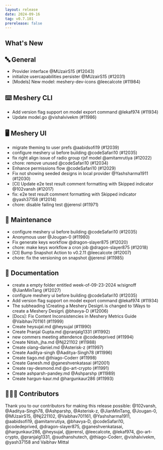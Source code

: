 ```yaml
---
layout: release
date: 2024-09-16
tag: v0.7.101
prerelease: false
---
```


## What's New

## 🔤 General

- Provider interface @MUzairS15 (#12043)
- initialize usercapabilities persister @MUzairS15 (#12031)
- [Models] New model: meshery-dev-icons @leecalcote (#11984)

## ⌨️ Meshery CLI

- Add version flag support on model export command @lekaf974 (#11934)
- Update model.go @vishalvivekm (#11986)

## 🖥 Meshery UI

- migrate theming to user prefs @aabidsofi19 (#12039)
- configure meshery ui before building @codeSafari10 (#12035)
- fix right align issue of radio group rjsf model @amitamrutiya (#12022)
- chore: remove unused @codeSafari10 (#12034)
- Enhance permissions flow @codeSafari10 (#12029)
- Fix not showing seeded designs in local provider @Yashsharma1911 (#12030)
- [CI] Update e2e test result comment formatting with Skipped indicator @102vansh (#12017)
- fix: e2e test result comment formatting with Skipped indicator @yash37158 (#12014)
- chore: disable failing test @jerensl (#11971)

## 🧰 Maintenance

- configure meshery ui before building @codeSafari10 (#12035)
- Anonymous user @Jougan-0 (#11980)
- Fix generate keys workflow @dragon-slayer875 (#12020)
- chore: make keys workflow a cron job @dragon-slayer875 (#12018)
- [CI] Bump Snapshot Action to v0.2.11 @leecalcote (#12007)
- chore: fix the versioning on snapshot @jerensl (#11985)

## 📖 Documentation

- create a empty folder entitled week-of-09-23-2024 w/signoff @JianMinTang (#12027)
- configure meshery ui before building @codeSafari10 (#12035)
- Add version flag support on model export command @lekaf974 (#11934)
- The subheading \Creating a Meshery Design\ is changed to \Ways to create a Meshery Design\ @bhavya-D (#12006)
- \[Docs\]: Fix Content Inconsistencies in Meshery Metrics Guide @Vaibhav701161 (#11999)
- Create heysujal.md @heysujal (#11990)
- Create Pranjal Gupta.md @pranjalg1331 (#11992)
- new commers meeting attendence @codedeprived (#11994)
- Create Nitish_jha.md @Nj221102 (#11988)
- Create olang-daniel.md @Asterisk-z (#11997)
- Create Aaditya-singh @Aaditya-Singh78 (#11996)
- Create tiago.md @thiago-Coderr (#11998)
- Create Ganesh.md @ganeshvenkatasai (#12001)
- Create ray-desmond.md @o-art-crypto (#11991)
- Create ashparsh-pandey.md @Ashparshp (#11989)
- Create hargun-kaur.md @hargunkaur286 (#11993)

## 👨🏽‍💻 Contributors

Thank you to our contributors for making this release possible:
@102vansh, @Aaditya-Singh78, @Ashparshp, @Asterisk-z, @JianMinTang, @Jougan-0, @MUzairS15, @Nj221102, @Vaibhav701161, @Yashsharma1911, @aabidsofi19, @amitamrutiya, @bhavya-D, @codeSafari10, @codedeprived, @dragon-slayer875, @ganeshvenkatasai, @hargunkaur286, @heysujal, @jerensl, @leecalcote, @lekaf974, @o-art-crypto, @pranjalg1331, @sudhanshutech, @thiago-Coderr, @vishalvivekm, @yash37158 and Vaibhav Mittal
